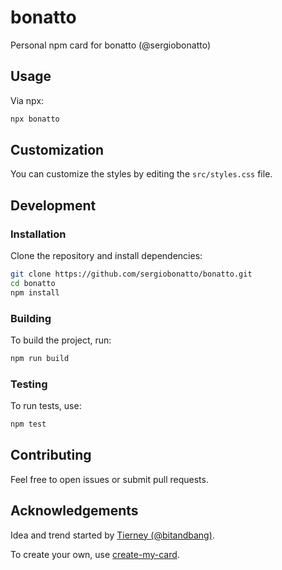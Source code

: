 # bonatto

Personal npm card for bonatto (@sergiobonatto)

## Usage

Via npx:

```bash
npx bonatto
```

## Customization

You can customize the styles by editing the `src/styles.css` file.

## Development

### Installation

Clone the repository and install dependencies:

```bash
git clone https://github.com/sergiobonatto/bonatto.git
cd bonatto
npm install
```

### Building

To build the project, run:

```bash
npm run build
```

### Testing

To run tests, use:

```bash
npm test
```

## Contributing

Feel free to open issues or submit pull requests.

## Acknowledgements

Idea and trend started by [Tierney (@bitandbang)](https://www.npmjs.com/package/bitandbang).

To create your own, use [create-my-card](https://www.npmjs.com/package/create-my-card).

[npm]: https://www.npmjs.com/
